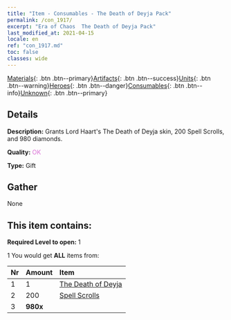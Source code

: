 ```yaml
---
title: "Item - Consumables - The Death of Deyja Pack"
permalink: /con_1917/
excerpt: "Era of Chaos  The Death of Deyja Pack"
last_modified_at: 2021-04-15
locale: en
ref: "con_1917.md"
toc: false
classes: wide
---
```

 [Materials](/Items/){: .btn .btn--primary}[Artifacts](/Items/Artifacts/){: .btn .btn--success}[Units](/Items/Units/){: .btn .btn--warning}[Heroes](/Items/Heroes/){: .btn .btn--danger}[Consumables](/Items/Consumables/){: .btn .btn--info}[Unknown](/Items/Unknown/){: .btn .btn--primary}

## Details
 **Description:** Grants Lord Haart's The Death of Deyja skin, 200 Spell Scrolls, and 980 diamonds.

 **Quality:** <span style="color: #DA70D6">OK</span>

 **Type:** Gift

## Gather

  None

## This item contains:

 **Required Level to open:** 1

 1 You would get **ALL** items  from:

  | Nr | Amount |     Item    |
  |:---|:-------|:------------|
  | 1 | 1 | [The Death of Deyja](/Items/con_1050/) |  | 
  | 2 | 200 | [Spell Scrolls](/Items/con_694/) |  | 
  | 3 |  **980x** | <i class="fas fa-gem"/> |  | 
